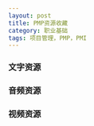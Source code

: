 ```yaml
---
layout: post
title: PMP资源收藏
category: 职业基础
tags: 项目管理，PMP，PMI
---
```



### 文字资源

### 音频资源

### 视频资源

